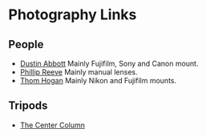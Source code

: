 # Photography Links

## People

- [Dustin Abbott](https://dustinabbott.net) Mainly Fujifilm, Sony and Canon mount.
- [Phillip Reeve](https://phillipreeve.net) Mainly manual lenses.
- [Thom Hogan](https://www.bythom.com) Mainly Nikon and Fujifilm mounts.

## Tripods

- [The Center Column](https://thecentercolumn.com/)

